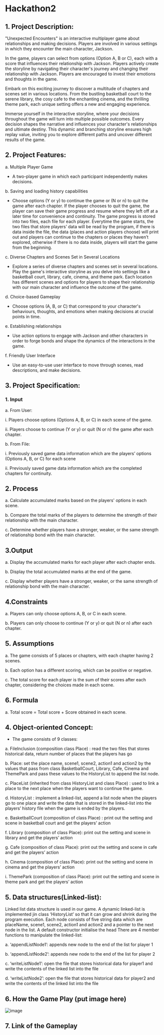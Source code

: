# Hackathon2
## 1. Project Description:
   
"Unexpected Encounters" is an interactive multiplayer game about relationships and making decisions. Players are involved in various settings in which they encounter the main character, Jackson.

In the game, players can select from options (Option A, B or C), each with a score that influences their relationship with Jackson. Players actively create the storyline by navigating their character's journey and changing their relationship with Jackson. Players are encouraged to invest their emotions and thoughts in the game.

Embark on this exciting journey to discover a multitude of chapters and scenes set in various locations. From the bustling basketball court to the serene library, the cosy cafe to the enchanting cinema, and the thrilling theme park, each unique setting offers a new and engaging experience. 

Immerse yourself in the interactive storyline, where your decisions throughout the game will turn into multiple possible outcomes. Every decision shapes the narrative and influences your character's relationships and ultimate destiny. This dynamic and branching storyline ensures high replay value, inviting you to explore different paths and uncover different results of the game.


## 2. Project Features:

a. Multiple Player Game 

- A two-player game in which each participant independently makes decisions.

b. Saving and loading history capabilities

- Choose options (Y or y) to continue the game or (N or n) to quit the game after each chapter. If the player chooses to quit the game, the player can save their game progress and resume where they left off at a later time for convenience and continuity. The game progress is stored into two files, each file for each player. Everytime the game starts, the two files that store players’ data will be read by the program, if there is data inside the file, the data (places and action players choose) will print out and players can continue to the chapters or places they haven’t explored, otherwise if there is no data inside, players will start the game from the beginning.

c. Diverse Chapters and Scenes Set in Several Locations

- Explore a series of diverse chapters and scenes set in several locations. Play the game's interactive storyline as you delve into settings like a basketball court, library, cafe, cinema, and theme park. Each location has different scenes and options for players to shape their relationship with our main character and influence the outcome of the game.


d. Choice-based Gameplay

- Choose options (A, B, or C) that correspond to your character's behaviours, thoughts, and emotions when making decisions at crucial points in time.

e. Establishing relationships

- Use action options to engage with Jackson and other characters in order to forge bonds and shape the dynamics of the interactions in the game.


f. Friendly User Interface

- Use an easy-to-use user interface to move through scenes, read descriptions, and make decisions.


## 3. Project Specification:

### 1. Input
   
a. From User:

i. Players choose options (Options A, B, or C) in each scene of the game.

ii. Players choose to continue (Y or y) or quit (N or n) the game after each chapter.

b. From File:

i. Previously saved game data information which are the players’ options (Options A, B, or C) for each scene

ii. Previously saved game data information which are the completed chapters for continuity.

## 2. Process
a. Calculate accumulated marks based on the players' options in each scene.

b. Compare the total marks of the players to determine the strength of their relationship with the main character.

c. Determine whether players have a stronger, weaker, or the same strength of relationship bond with the main character.


## 3.Output

a. Display the accumulated marks for each player after each chapter ends.

b. Display the total accumulated marks at the end of the game.

c. Display whether players have a stronger, weaker, or the same strength of relationship bond with the main character.


## 4.Constraints

a. Players can only choose options A, B, or C in each scene.

b. Players can only choose to continue (Y or y) or quit (N or n) after each chapter.


## 5. Assumptions
a. The game consists of 5 places or chapters, with each chapter having 2 scenes.

b. Each option has a different scoring, which can be positive or negative.

c. The total score for each player is the sum of their scores after each chapter, considering the choices made in each scene.

## 6. Formula

a. Total score = Total score + Score obtained in each scene.


## 4. Object-oriented Concept:

- The game consists of  9 classes:
  
a. FileInclusion (composition class Place) : read the two files that stores historical data, return number of places that the players has go 

b. Place: set the place name, scene1, scene2, action1 and action2 by the values that pass from class BasketballCourt, Library, Cafe, Cinema and ThemePark and pass these values to the HistoryList to append the list node.

c. PlaceList (inherited from class HistoryList and class Place) : used to link a place to the next place when the players want to continue the game.

d. HistoryList : implement a linked-list, append a list node when the players go to one place and write the data that is stored in the linked-list into the players’ history file when the game is ended by the players.

e. BasketballCourt (composition of class Place) : print out the setting and scene in basketball court and get the players’ action

f. Library (composition of class Place): print out the setting and scene in library and get the players’ action

g. Cafe (composition of class Place): print out the setting and scene in cafe and get the players’ action

h. Cinema (composition of class Place): print out the setting and scene in cinema and get the players’ action

i. ThemePark (composition of class Place): print out the setting and scene in theme park and get the players’ action


## 5. Data structures(Linked-list):

Linked list data structure is used in our game. A dynamic linked-list is implemented jin class ‘HistoryList’ so that it can grow and shrink during the program execution. Each node consists of five string data which are placeName, scene1, scene2, action1 and action2 and a pointer to the next node in the list. A default constructor initialise the head There are 4 member functions to manipulate the linked-list:

a. ‘appendListNode1’: appends new node to the end of the list for player 1

b. ‘appendListNode2’: appends new node to the end of the list for player 2

c. ‘writeListNode1’: open the file that stores historical data for player1 and write the contents of the linked list into the file

d. ‘writeListNode2’: open the file that stores historical data for player2 and write the contents of the linked list into the file


## 6. How the Game Play (put image here)
![image](https://github.com/Sjjjiie/Hackathon2/assets/118896986/e375b005-451f-4545-800e-849cd763742c)


## 7. Link of the Gameplay
